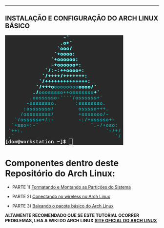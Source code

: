 ----------------------------------------------------------
 INSTALAÇÃO E CONFIGURAÇÃO DO ARCH LINUX BÁSICO
---------------------------------------------------------

 ![arch screenfetch](https://github.com/F4NT0/Shell-Informations/blob/master/UNIX/ARCH_LINUX/screenfetch-arch-linux.png)

# Componentes dentro deste Repositório do Arch Linux:
  
 * PARTE 1) [Formatando e Montando as Partições do Sistema](https://github.com/F4NT0/Shell-Informations/blob/master/UNIX/ARCH_LINUX/Formatando%20e%20Montando%20as%20Parti%C3%A7%C3%B5es%20do%20Sistema.txt)
 
 * PARTE 2) [Conectando no wireless no Arch Linux](https://github.com/F4NT0/Shell-Informations/blob/master/UNIX/ARCH_LINUX/Conectando%20no%20wireless%20no%20Arch%20Linux.txt)
 
 * PARTE 3) [Baixando o pacote básico do Arch Linux](https://github.com/F4NT0/Shell-Informations/blob/master/UNIX/ARCH_LINUX/baixando%20o%20pacote%20b%C3%A1sico%20do%20arch%20linux.txt)


**ALTAMENTE RECOMENDADO QUE SE ESTE TUTORIAL OCORRER PROBLEMAS, LEIA A WIKI DO ARCH LINUX**
[**SITE OFICIAL DO ARCH LINUX**](https://www.archlinux.org/)
